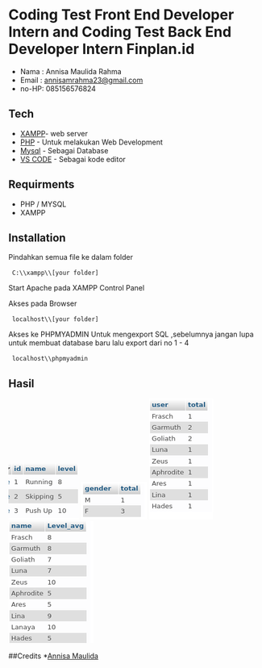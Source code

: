 # Coding Test Front End Developer Intern and Coding Test Back End Developer Intern Finplan.id

- Nama : Annisa Maulida Rahma
- Email : annisamrahma23@gmail.com
- no-HP: 085156576824

## Tech

- [XAMPP](https://www.apachefriends.org/)- web server
- [PHP](https://www.php.net/) - Untuk melakukan Web Development
- [Mysql](https://www.mysql.com/) - Sebagai Database
- [VS CODE](https://code.visualstudio.com/) - Sebagai kode editor

## Requirments

- PHP / MYSQL 
- XAMPP

## Installation

Pindahkan semua file ke dalam folder

     C:\\xampp\\[your folder]

Start Apache pada XAMPP Control Panel

Akses pada Browser

     localhost\\[your folder]
     
     
Akses ke PHPMYADMIN Untuk mengexport SQL ,sebelumnya jangan lupa untuk membuat database baru lalu export dari no 1 - 4

     localhost\\phpmyadmin
     
## Hasil 
![no1](https://github.com/annisam23/testInternship_Finplan/blob/main/Tes_Backend/SS/1a.png)
![no2](https://github.com/annisam23/testInternship_Finplan/blob/main/Tes_Backend/SS/2.png)
![no3](https://github.com/annisam23/testInternship_Finplan/blob/main/Tes_Backend/SS/3.png)
![no4](https://github.com/annisam23/testInternship_Finplan/blob/main/Tes_Backend/SS/4.png)

##Credits \*[Annisa Maulida](https://instagram.com/_maulidaaar)
